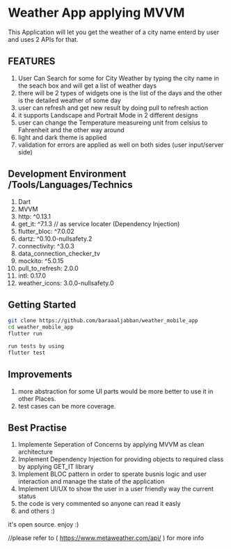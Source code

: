 # Weather App applying MVVM

This Application will let you get the weather of a city name enterd by user and uses 2 APIs for that.

## FEATURES
1. User Can Search for some for City Weather by typing the city name in the seach box and will get a list of weather days   
2. there will be 2 types of widgets one is the list of the days and the other is the detailed weather of some day
3. user can refresh and get new result by doing pull to refresh action
4. it supports Landscape and Portrait Mode in 2 different designs
5. user can change the Temperature measureing unit from celsius to Fahrenheit and the other way around 
6. light and dark theme is applied
7. validation for errors are applied as well on both sides (user input/server side)




## Development Environment /Tools/Languages/Technics
1. Dart 
2. MVVM
3. http: ^0.13.1
4. get_it: ^7.1.3 // as service locater (Dependency Injection)
5. flutter_bloc: ^7.0.02
6. dartz: ^0.10.0-nullsafety.2
7. connectivity: ^3.0.3
8. data_connection_checker_tv
9. mockito: ^5.0.15
10. pull_to_refresh: 2.0.0
11. intl: 0.17.0
12. weather_icons: 3.0.0-nullsafety.0


## Getting Started
```bash
git clone https://github.com/baraaaljabban/weather_mobile_app
cd weather_mobile_app
flutter run
```
```bash
run tests by using 
flutter test
```

## Improvements
1. more abstraction for some UI parts would be more better to use it in other Places.
2. test cases can be more coverage.  

## Best Practise
1. Implemente Seperation of Concerns by applying MVVM as clean architecture
2. Implement Dependency Injection for providing objects to required class by applying GET_IT library 
3. Implement BLOC pattern in order to sperate busnis logic and user interaction and manage the state of the application 
4. Implement UI/UX to show the user in a user friendly way the current status 
5. the code is very commented so anyone can read it easly
6. and others :)


it's open source. enjoy :)

//please refer to ( https://www.metaweather.com/api/ ) for more info


